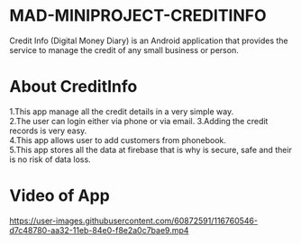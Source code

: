 # MAD-MINIPROJECT-CREDITINFO
Credit Info (Digital Money Diary) is an Android application that provides the service to manage the credit of any small business or person.
# About CreditInfo 
1.This app manage all the credit details in a very simple way.  
2.The user can login either via phone or via email. 
3.Adding the credit records is very easy.  
4.This app allows user to add customers from phonebook.  
5.This app stores all the data at firebase that is why is secure, safe and their is no risk of data loss. 

# Video of App

https://user-images.githubusercontent.com/60872591/116760546-d7c48780-aa32-11eb-84e0-f8e2a0c7bae9.mp4
